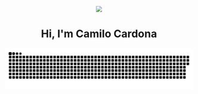 <div id="header" align="center">
  <a href=#><img src="nombre.svg"></a>
  <h1>Hi, I'm Camilo Cardona</h1>
  <h3></h3>
  <a href=#><img src="culebra.svg"></a>
</div>
